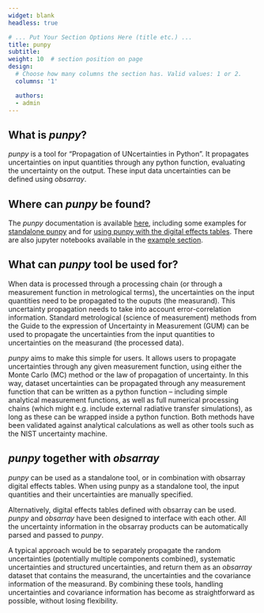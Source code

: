 ```yaml
---
widget: blank
headless: true

# ... Put Your Section Options Here (title etc.) ...
title: punpy
subtitle:
weight: 10  # section position on page
design:
  # Choose how many columns the section has. Valid values: 1 or 2.
  columns: '1'

  authors:
  - admin
---
```


## What is *punpy*?

*punpy* is a tool for “Propagation of UNcertainties in Python”. It propagates uncertainties on input quantities through any python function, evaluating the uncertainty on the output. These input data uncertainties can be defined using *obsarray*.


## Where can *punpy* be found?

The *punpy* documentation is available [here](https://punpy.readthedocs.io/en/latest/), including some examples for [standalone punpy](https://punpy.readthedocs.io/en/latest/content/examples_standalone.html) and for [using punpy with the digital effects tables](https://punpy.readthedocs.io/en/latest/content/examples_digital_effects_table.html).
There are also jupyter notebooks available in the [example section](user-guide/examples).

## What can *punpy* tool be used for?

When data is processed through a processing chain (or through a measurement function in metrological terms), the uncertainties on the input quantities need to be propagated to the ouputs (the measurand). This uncertainty propagation needs to take into account error-correlation information. Standard metrological (science of measurement) methods from the Guide to the expression of Uncertainty in Measurement (GUM) can be used to propagate the uncertainties from the input quantities to uncertainties on the measurand (the processed data). 

*punpy* aims to make this simple for users. It allows users to propagate uncertainties through any given measurement function, using either the Monte Carlo (MC) method or the law of propagation of uncertainty. In this way, dataset uncertainties can be propagated through any measurement function that can be written as a python function –  including simple analytical measurement functions, as well as full numerical processing chains (which might e.g. include external radiative transfer simulations), as long as these can be wrapped inside a python function. Both methods have been validated against analytical calculations as well as other tools such as the NIST uncertainty machine.


## *punpy* together with *obsarray*

*punpy* can be used as a standalone tool, or in combination with obsarray digital effects tables. When using punpy as a standalone tool, the input quantities and their uncertainties are manually specified.

Alternatively, digital effects tables defined with obsarray can be used. *punpy* and *obsarray* have been designed to interface with each other. All the uncertainty information in the obsarray products can be automatically parsed and passed to *punpy*. 

A typical approach would be to separately propagate the random uncertainties (potentially multiple components combined), systematic uncertainties and structured uncertainties, and return them as an *obsarray* dataset that contains the measurand, the uncertainties and the covariance information of the measurand. By combining these tools, handling uncertainties and covariance information has become as straightforward as possible, without losing flexibility. 